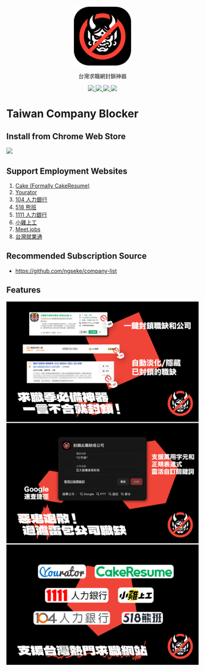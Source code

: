 <p align=center>
  <img src="src/assets/img/icon.png" width="150"/>
</p>

<p align=center>
  台灣求職網封鎖神器
</p>

<p align=center>
  <a href="https://github.com/ngseke/taiwan-company-blocker/actions">
    <img src="https://github.com/ngseke/taiwan-company-blocker/actions/workflows/release.yml/badge.svg" />
  </a>
  <a href="https://github.com/ngseke/taiwan-company-blocker/releases">
    <img src="https://img.shields.io/github/v/release/ngseke/taiwan-company-blocker?sort=semver" />
  </a>
  <a href="https://chromewebstore.google.com/detail/hmkkfmjfinbllbbkgabkeponkhckmijk">
    <img src="https://img.shields.io/chrome-web-store/v/hmkkfmjfinbllbbkgabkeponkhckmijk" />
  </a>
  <a href="https://chromewebstore.google.com/detail/hmkkfmjfinbllbbkgabkeponkhckmijk">
    <img src="https://img.shields.io/chrome-web-store/users/hmkkfmjfinbllbbkgabkeponkhckmijk" />
  </a>
</p>


# Taiwan Company Blocker

## Install from Chrome Web Store

<a href="https://chromewebstore.google.com/detail/hmkkfmjfinbllbbkgabkeponkhckmijk">
  <img src="https://storage.googleapis.com/web-dev-uploads/image/WlD8wC6g8khYWPJUsQceQkhXSlv1/UV4C4ybeBTsZt43U4xis.png" />
</a>


## Support Employment Websites

1. [Cake (Formally CakeResume)](https://www.cake.me/)
1. [Yourator](https://www.yourator.co/)
1. [104 人力銀行](https://www.104.com.tw/)
1. [518 熊班](https://www.518.com.tw/)
1. [1111 人力銀行](https://www.1111.com.tw/)
1. [小雞上工](https://www.chickpt.com.tw/)
1. [Meet.jobs](https://meet.jobs/)
1. [台灣就業通](https://job.taiwanjobs.gov.tw/)

## Recommended Subscription Source

- https://github.com/ngseke/company-list

## Features

<img src="illustration/1x/screenshot-1.png"/>
<img src="illustration/1x/screenshot-2.png"/>
<img src="illustration/1x/screenshot-3.png"/>
